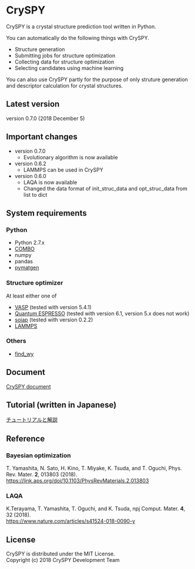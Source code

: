# CrySPY
CrySPY is a crystal structure prediction tool written in Python.

You can automatically do the following things with CrySPY.
* Structure generation
* Submitting jobs for structure optimization
* Collecting data for structure optimization
* Selecting candidates using machine learning

You can also use CrySPY partly for the purpose of only struture generation and descriptor calculation for crystal structures.

## Latest version
version 0.7.0 (2018 December 5)

## Important changes
* version 0.7.0
    - Evolutionary algorithm is now available
* version 0.6.2
    - LAMMPS can be used in CrySPY
* version 0.6.0
    - LAQA is now available
    - Changed the data format of init_struc_data and opt_struc_data from list to dict

## System requirements
### Python
- Python 2.7.x
- [COMBO](https://github.com/tsudalab/combo "COMBO")
- numpy
- pandas
- [pymatgen](http://pymatgen.org "pymatgen")

### Structure optimizer
At least either one of

- [VASP](https://www.vasp.at "VASP") (tested with version 5.4.1)
- [Quantum ESPRESSO](http://www.quantum-espresso.org "Quantum ESPRESSO") (tested with version 6.1, version 5.x does not work)
- [soiap](https://github.com/nbsato/soiap "soiap") (tested with version 0.2.2)
- [LAMMPS](http://lammps.sandia.gov "LAMMPS")

### Others
- [find_wy](https://github.com/nim-hrkn/find_wy "find_wy")

## Document
[CrySPY document](https://tomoki-yamashita.github.io/CrySPY "CrySPY documment")

## Tutorial (written in Japanese)
[チュートリアルと解説](https://tomoki-yamashita.github.io/cryspy/tutorial/outline.html "tutorial")

## Reference
### Bayesian optimization
T. Yamashita, N. Sato, H. Kino, T. Miyake, K. Tsuda, and T. Oguchi, Phys. Rev. Mater. **2**, 013803 (2018).  
https://link.aps.org/doi/10.1103/PhysRevMaterials.2.013803

### LAQA
K.Terayama, T. Yamashita, T. Oguchi, and K. Tsuda, npj Comput. Mater. **4**, 32 (2018).  
https://www.nature.com/articles/s41524-018-0090-y


## License
CrySPY is distributed under the MIT License.  
Copyright (c) 2018 CrySPY Development Team
